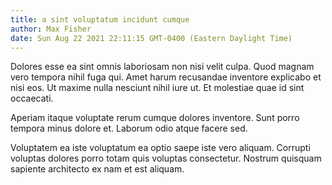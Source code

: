 ```yaml
---
title: a sint voluptatum incidunt cumque
author: Max Fisher
date: Sun Aug 22 2021 22:11:15 GMT-0400 (Eastern Daylight Time)
---
```

Dolores esse ea sint omnis laboriosam non nisi velit culpa. Quod magnam vero tempora nihil fuga qui. Amet harum recusandae inventore explicabo et nisi eos. Ut maxime nulla nesciunt nihil iure ut. Et molestiae quae id sint occaecati.

 Aperiam itaque voluptate rerum cumque dolores inventore. Sunt porro tempora minus dolore et. Laborum odio atque facere sed.

 Voluptatem ea iste voluptatum ea optio saepe iste vero aliquam. Corrupti voluptas dolores porro totam quis voluptas consectetur. Nostrum quisquam sapiente architecto ex nam et est aliquam.